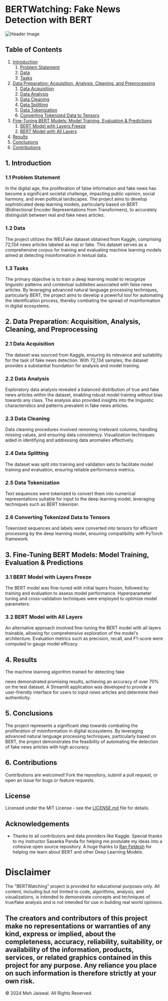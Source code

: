 # BERTWatching: Fake News Detection with BERT

![Header Image](https://github.com/user/AquaPredictor/blob/main/HeaderImage.png)

## Table of Contents

1. [Introduction](#introduction)
   1. [Problem Statement](#problem-statement)
   2. [Data](#data)
   3. [Tasks](#tasks)
2. [Data Preparation: Acquisition, Analysis, Cleaning, and Preprocessing](#data-preparation)
   1. [Data Acquisition](#data-acquisition)
   2. [Data Analysis](#data-analysis)
   3. [Data Cleaning](#data-cleaning)
   4. [Data Splitting](#data-splitting)
   5. [Data Tokenization](#data-tokenization)
   6. [Converting Tokenized Data to Tensors](#converting-tokenized-data-to-tensors)
3. [Fine-Tuning BERT Models: Model Training, Evaluation & Predictions](#fine-tuning-bert-models)
   1. [BERT Model with Layers Freeze](#bert-model-with-layers-freeze)
   2. [BERT Model with All Layers](#bert-model-with-all-layers)
4. [Results](#results)
5. [Conclusions](#conclusions)
6. [Contributions](#contributions)

## 1. Introduction <a name="introduction"></a>

### 1.1 Problem Statement <a name="problem-statement"></a>

In the digital age, the proliferation of false information and fake news has become a significant societal challenge, impacting public opinion, social harmony, and even political landscapes. The project aims to develop sophisticated deep learning models, particularly based on BERT (Bidirectional Encoder Representations from Transformers), to accurately distinguish between real and fake news articles.

### 1.2 Data <a name="data"></a>

The project utilizes the WELFake dataset obtained from Kaggle, comprising 72,134 news articles labeled as real or fake. This dataset serves as a comprehensive corpus for training and evaluating machine learning models aimed at detecting misinformation in textual data.

### 1.3 Tasks <a name="tasks"></a>

The primary objective is to train a deep learning model to recognize linguistic patterns and contextual subtleties associated with false news articles. By leveraging advanced natural language processing techniques, particularly BERT, the project aims to develop a powerful tool for automating the identification process, thereby combating the spread of misinformation in digital ecosystems.

## 2. Data Preparation: Acquisition, Analysis, Cleaning, and Preprocessing <a name="data-preparation"></a>

### 2.1 Data Acquisition <a name="data-acquisition"></a>

The dataset was sourced from Kaggle, ensuring its relevance and suitability for the task of fake news detection. With 72,134 samples, the dataset provides a substantial foundation for analysis and model training.

### 2.2 Data Analysis <a name="data-analysis"></a>

Exploratory data analysis revealed a balanced distribution of true and fake news articles within the dataset, enabling robust model training without bias towards any class. The analysis also provided insights into the linguistic characteristics and patterns prevalent in fake news articles.

### 2.3 Data Cleaning <a name="data-cleaning"></a>

Data cleaning procedures involved removing irrelevant columns, handling missing values, and ensuring data consistency. Visualization techniques aided in identifying and addressing data anomalies effectively.

### 2.4 Data Splitting <a name="data-splitting"></a>

The dataset was split into training and validation sets to facilitate model training and evaluation, ensuring reliable performance metrics.

### 2.5 Data Tokenization <a name="data-tokenization"></a>

Text sequences were tokenized to convert them into numerical representations suitable for input to the deep learning model, leveraging techniques such as BERT tokenizer.

### 2.6 Converting Tokenized Data to Tensors <a name="converting-tokenized-data-to-tensors"></a>

Tokenized sequences and labels were converted into tensors for efficient processing by the deep learning model, ensuring compatibility with PyTorch framework.

## 3. Fine-Tuning BERT Models: Model Training, Evaluation & Predictions <a name="fine-tuning-bert-models"></a>

### 3.1 BERT Model with Layers Freeze <a name="bert-model-with-layers-freeze"></a>

The BERT model was fine-tuned with initial layers frozen, followed by training and evaluation to assess model performance. Hyperparameter tuning and cross-validation techniques were employed to optimize model parameters.

### 3.2 BERT Model with All Layers <a name="bert-model-with-all-layers"></a>

An alternative approach involved fine-tuning the BERT model with all layers trainable, allowing for comprehensive exploration of the model's architecture. Evaluation metrics such as precision, recall, and F1-score were computed to gauge model efficacy.

## 4. Results <a name="results"></a>

The machine learning algorithm trained for detecting fake

 news demonstrated promising results, achieving an accuracy of over 70% on the test dataset. A Streamlit application was developed to provide a user-friendly interface for users to input news articles and determine their authenticity.

## 5. Conclusions <a name="conclusions"></a>

The project represents a significant step towards combating the proliferation of misinformation in digital ecosystems. By leveraging advanced natural language processing techniques, particularly based on BERT, the project demonstrates the feasibility of automating the detection of fake news articles with high accuracy.

## 6. Contributions <a name="contributions"></a>
Contributions are welcomed! Fork the repository, submit a pull request, or open an issue for bugs or feature requests.

## License
Licensed under the MIT License - see the [LICENSE.md](LICENSE) file for details.

## Acknowledgements
- Thanks to all contributors and data providers like Kaggle. Special thanks to my instructor Sasanka Panda for helping me postulate my ideas into a cohesive open source repository. A huge thanks to [Ran Feldesh](https://github.com/RanFeldesh) for helping me learn about BERT and other Deep Learning Models.

# Disclaimer

The "BERTWatching" project is provided for educational purposes only. All content, including but not limited to code, algorithms, analysis, and visualizations, is intended to demonstrate concepts and techniques of true/fake analysis and is not intended for use in building real world opinions.

The creators and contributors of this project make no representations or warranties of any kind, express or implied, about the completeness, accuracy, reliability, suitability, or availability of the information, products, services, or related graphics contained in this project for any purpose. Any reliance you place on such information is therefore strictly at your own risk.
---
© 2024 Moh Jaiswal. All Rights Reserved.
